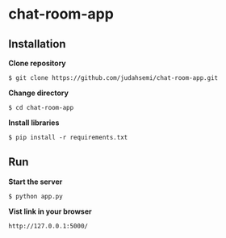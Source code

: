 # chat-room-app

## Installation

**Clone repository**

`$ git clone https://github.com/judahsemi/chat-room-app.git`

**Change directory**

`$ cd chat-room-app`

**Install libraries**

`$ pip install -r requirements.txt`

## Run

**Start the server**

`$ python app.py`

**Vist link in your browser**

`http://127.0.0.1:5000/`
